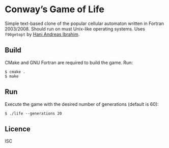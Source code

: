 # Conway’s Game of Life
Simple text-based clone of the popular cellular automaton written in Fortran
2003/2008. Should run on must Unix-like operating systems. Uses `f90getopt` by
[Hani Andreas Ibrahim](https://github.com/haniibrahim/f90getopt).

## Build
CMake and GNU Fortran are required to build the game. Run:
```
$ cmake .
$ make
```

## Run
Execute the game with the desired number of generations (default is 60):
```
$ ./life --generations 20
```

## Licence
ISC